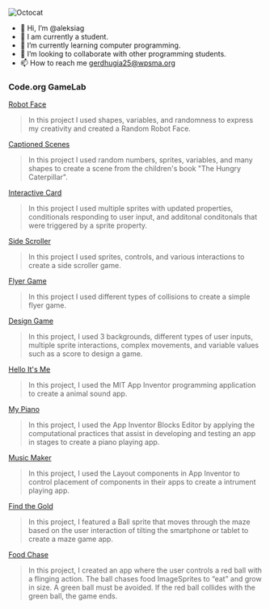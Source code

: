 ![Octocat](https://github.com/aleksiag/aleksiag/assets/146837136/453b482f-8669-41f7-836a-6206b9726e10)
- 👋 Hi, I’m @aleksiag
- 👀 I am currently a student.
- 🌱 I’m currently learning computer programming.
- 💞️ I’m looking to collaborate with other programming students.
- 📫 How to reach me gerdhugia25@wpsma.org

### Code.org GameLab
[Robot Face](https://aleksiag.github.io/RobotFace/)
> In this project I used shapes, variables, and randomness to express my creativity and created a Random Robot Face.

[Captioned Scenes](https://studio.code.org/projects/gamelab/LGWsL2KYnQowYCdzN2PAnSDlXHomySmGA9LKj4LQFgY)
> In this project I used random numbers, sprites, variables, and many shapes to create a scene from the children's book "The Hungry Caterpillar".

[Interactive Card](https://studio.code.org/projects/gamelab/Ij4JCrzG5w7XjALoQWzJKTBn9QVPobZA8SEivBOBqrU)
> In this project I used multiple sprites with updated properties, conditionals responding to user input, and additonal conditonals that were triggered by a sprite property.

[Side Scroller](https://studio.code.org/projects/gamelab/dsGjFQRS4UDzsUmT36QHVgqecHx6_Xs85YLt8Els9ig)
> In this project I used sprites, controls, and various interactions to create a side scroller game.

[Flyer Game](https://studio.code.org/projects/gamelab/PRY0-StNae3vhSQobhLq0-Ne-CEkNPjd0PtQUBNczKk)
> In this project I used different types of collisions to create a simple flyer game.

[Design Game](https://studio.code.org/projects/gamelab/_cy3mgv5UiGlrnfH65i_J3cLNBdkk6JY-dbeAUQvfB8)
> In this project, I used 3 backgrounds, different types of user inputs, multiple sprite interactions, complex movements, and variable values such as a score to design a game.

[Hello It's Me](https://gallery.appinventor.mit.edu/?galleryid=e73c83bb-213f-4f3a-a1ac-8dcd57aa259b)
> In this project, I used the MIT App Inventor programming application to create a animal sound app.

[My Piano](https://gallery.appinventor.mit.edu/?galleryid=42a2d56d-22d8-4222-b1e3-60243101b586)
> In this project, I used the App Inventor Blocks Editor by applying the computational practices that assist in developing and testing an app in stages to create a piano playing app.

[Music Maker](https://gallery.appinventor.mit.edu/?galleryid=275aaaae-e55e-4516-a849-978afaa08d80)
> In this project, I used the Layout components in App Inventor to control placement of components in their apps to create a intrument playing app.

[Find the Gold](https://gallery.appinventor.mit.edu/?galleryid=3b9a8f1f-d454-4460-b4f4-8ff1afbfc137)
> In this project, I featured a Ball sprite that moves through the maze based on the user interaction of tilting the smartphone or tablet to create a maze game app.

[Food Chase](https://gallery.appinventor.mit.edu/?galleryid=51687273-fd3d-4ec7-92e4-58e1434a1c52)
> In this project, I created an app where the user controls a red ball with a flinging action. The ball chases food ImageSprites to “eat” and grow in size. A green ball must be avoided. If the red ball collides with the green ball, the game ends. 
